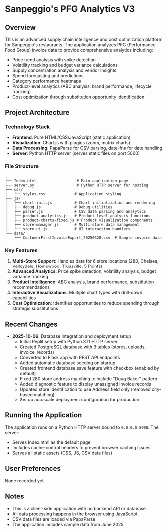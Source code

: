 # Sanpeggio's PFG Analytics V3

## Overview
This is an advanced supply chain intelligence and cost optimization platform for Sanpeggio's restaurants. The application analyzes PFG (Performance Food Group) invoice data to provide comprehensive analytics including:

- Price trend analysis with spike detection
- Volatility tracking and budget variance calculations
- Supply concentration analysis and vendor insights
- Spend forecasting and predictions
- Category performance heatmaps
- Product-level analytics (ABC analysis, brand performance, lifecycle tracking)
- Cost optimization through substitution opportunity identification

## Project Architecture

### Technology Stack
- **Frontend**: Pure HTML/CSS/JavaScript (static application)
- **Visualization**: Chart.js with plugins (zoom, matrix charts)
- **Data Processing**: PapaParse for CSV parsing, date-fns for date handling
- **Server**: Python HTTP server (serves static files on port 5000)

### File Structure
```
.
├── Index.html                  # Main application page
├── server.py                   # Python HTTP server for hosting
├── css/
│   └── styles.css             # Application styling
├── js/
│   ├── chart-init.js          # Chart initialization and rendering
│   ├── debug.js               # Debug utilities
│   ├── parser.js              # CSV data parsing and analytics
│   ├── product-analytics.js   # Product-level analysis functions
│   ├── product-charts-fixed.js # Product visualization components
│   ├── store-manager.js       # Multi-store data management
│   └── store-ui.js            # UI interaction handlers
└── data/
    └── CustomerFirstInvoiceExport_20250628.csv  # Sample invoice data
```

### Key Features
1. **Multi-Store Support**: Handles data for 6 store locations (280, Chelsea, Valleydale, Homewood, Trussville, 5 Points)
2. **Advanced Analytics**: Price spike detection, volatility analysis, budget variance tracking
3. **Product Intelligence**: ABC analysis, brand performance, substitution recommendations
4. **Interactive Visualizations**: Multiple chart types with drill-down capabilities
5. **Cost Optimization**: Identifies opportunities to reduce spending through strategic substitutions

## Recent Changes
- **2025-10-06**: Database integration and deployment setup
  - Initial Replit setup with Python 3.11 HTTP server
  - Created PostgreSQL database with 3 tables (stores, uploads, invoice_records)
  - Converted to Flask app with REST API endpoints
  - Added automatic database seeding on startup
  - Created frontend database save feature with checkbox (enabled by default)
  - Fixed 280 store address matching to include "Doug Baker" pattern
  - Added diagnostic feature to display unassigned invoice records
  - Updated store identification to use Address field only (removed city-based matching)
  - Set up autoscale deployment configuration for production

## Running the Application
The application runs on a Python HTTP server bound to `0.0.0.0:5000`. The server:
- Serves Index.html as the default page
- Includes cache-control headers to prevent browser caching issues
- Serves all static assets (CSS, JS, CSV data files)

## User Preferences
None recorded yet.

## Notes
- This is a client-side application with no backend API or database
- All data processing happens in the browser using JavaScript
- CSV data files are loaded via PapaParse
- The application includes sample data from June 2025
